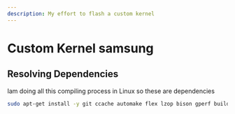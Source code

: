 ```yaml
---
description: My effort to flash a custom kernel
---
```


# Custom Kernel samsung

## Resolving Dependencies

Iam doing all this compiling process in Linux so these are dependencies

```bash
sudo apt-get install -y git ccache automake flex lzop bison gperf build-essential zip curl zlib1g-dev zlib1g-dev g++-multilib python-networkx libxml2-utils bzip2 libbz2-dev libbz2-1.0 libghc-bzlib-dev     squashfs-tools pngcrush schedtool dpkg-dev liblz4-tool     make optipng maven libssl-dev pwgen libswitch-perl policycoreutils      minicom libxml-sax-base-perl libxml-simple-perl bc     libc6-dev-i386 lib32ncurses5-dev x11proto-core-dev libx11-dev     lib32z-dev libgl1-mesa-dev xsltproc unzip
```




